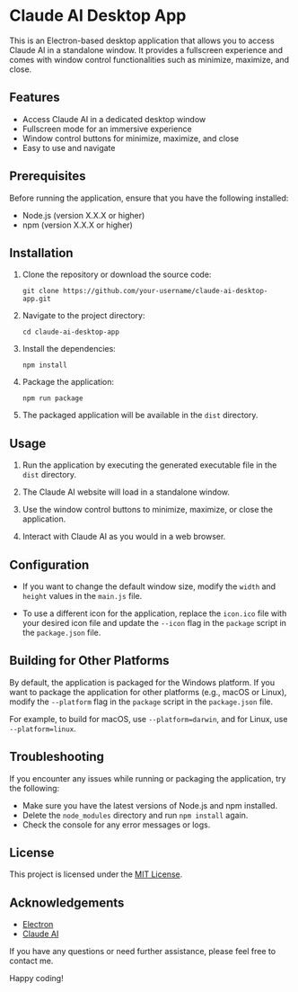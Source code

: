 # Claude AI Desktop App

This is an Electron-based desktop application that allows you to access Claude AI in a standalone window. It provides a fullscreen experience and comes with window control functionalities such as minimize, maximize, and close.

## Features

- Access Claude AI in a dedicated desktop window
- Fullscreen mode for an immersive experience
- Window control buttons for minimize, maximize, and close
- Easy to use and navigate

## Prerequisites

Before running the application, ensure that you have the following installed:

- Node.js (version X.X.X or higher)
- npm (version X.X.X or higher)

## Installation

1. Clone the repository or download the source code:
   ```
   git clone https://github.com/your-username/claude-ai-desktop-app.git
   ```

2. Navigate to the project directory:
   ```
   cd claude-ai-desktop-app
   ```

3. Install the dependencies:
   ```
   npm install
   ```

4. Package the application:
   ```
   npm run package
   ```

5. The packaged application will be available in the `dist` directory.

## Usage

1. Run the application by executing the generated executable file in the `dist` directory.

2. The Claude AI website will load in a standalone window.

3. Use the window control buttons to minimize, maximize, or close the application.

4. Interact with Claude AI as you would in a web browser.

## Configuration

- If you want to change the default window size, modify the `width` and `height` values in the `main.js` file.

- To use a different icon for the application, replace the `icon.ico` file with your desired icon file and update the `--icon` flag in the `package` script in the `package.json` file.

## Building for Other Platforms

By default, the application is packaged for the Windows platform. If you want to package the application for other platforms (e.g., macOS or Linux), modify the `--platform` flag in the `package` script in the `package.json` file.

For example, to build for macOS, use `--platform=darwin`, and for Linux, use `--platform=linux`.

## Troubleshooting

If you encounter any issues while running or packaging the application, try the following:

- Make sure you have the latest versions of Node.js and npm installed.
- Delete the `node_modules` directory and run `npm install` again.
- Check the console for any error messages or logs.

## License

This project is licensed under the [MIT License](LICENSE).

## Acknowledgements

- [Electron](https://www.electronjs.org/)
- [Claude AI](https://www.anthropic.com/)

If you have any questions or need further assistance, please feel free to contact me.

Happy coding!
